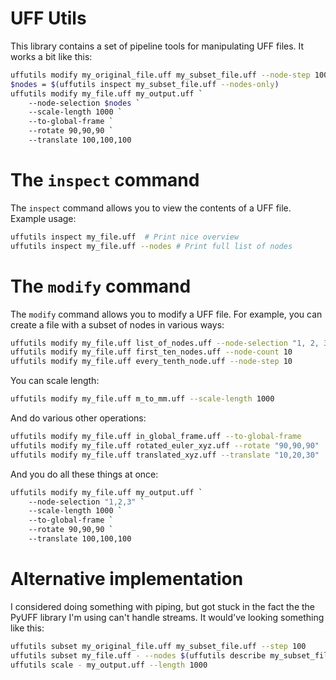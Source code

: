 # UFF Utils 

This library contains a set of pipeline tools for manipulating UFF files. It works a bit like this: 

```sh
uffutils modify my_original_file.uff my_subset_file.uff --node-step 100 --node-count 1000
$nodes = $(uffutils inspect my_subset_file.uff --nodes-only)
uffutils modify my_file.uff my_output.uff `
    --node-selection $nodes `
    --scale-length 1000 `
    --to-global-frame `
    --rotate 90,90,90 `
    --translate 100,100,100
```

# The `inspect` command 

The `inspect` command allows you to view the contents of a UFF file. Example usage: 

```sh 
uffutils inspect my_file.uff  # Print nice overview 
uffutils inspect my_file.uff --nodes # Print full list of nodes
```

# The `modify` command

The `modify` command allows you to modify a UFF file. For example, you can create a file with a subset of nodes in various ways: 

```sh
uffutils modify my_file.uff list_of_nodes.uff --node-selection "1, 2, 3"
uffutils modify my_file.uff first_ten_nodes.uff --node-count 10 
uffutils modify my_file.uff every_tenth_node.uff --node-step 10 
```

You can scale length: 

```sh
uffutils modify my_file.uff m_to_mm.uff --scale-length 1000 
```

And do various other operations: 

```sh
uffutils modify my_file.uff in_global_frame.uff --to-global-frame 
uffutils modify my_file.uff rotated_euler_xyz.uff --rotate "90,90,90" 
uffutils modify my_file.uff translated_xyz.uff --translate "10,20,30"
```

And you do all these things at once: 

```sh 
uffutils modify my_file.uff my_output.uff `
    --node-selection "1,2,3" `
    --scale-length 1000 `
    --to-global-frame `
    --rotate 90,90,90 `
    --translate 100,100,100
```

# Alternative implementation

I considered doing something with piping, but got stuck in the fact the the PyUFF library I'm using can't handle streams. It would've looking something like this: 

```sh
uffutils subset my_original_file.uff my_subset_file.uff --step 100 
uffutils subset my_file.uff - --nodes $(uffutils describe my_subset_file.uff --nodes) | 
uffutils scale - my_output.uff --length 1000 
```
